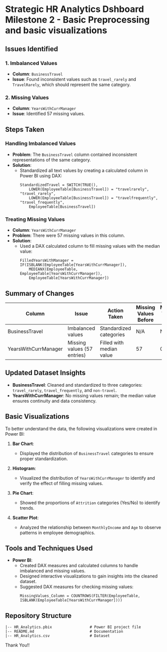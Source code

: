# Strategic HR Analytics Dshboard Milestone 2 - Basic Preprocessing and basic visualizations



## Issues Identified

### 1. Imbalanced Values
- **Column**: `BusinessTravel`
- **Issue**: Found inconsistent values such as `travel_rarely` and `TravelRarely`, which should represent the same category.

### 2. Missing Values
- **Column**: `YearsWithCurrManager`
- **Issue**: Identified 57 missing values.

## Steps Taken

### Handling Imbalanced Values
- **Problem**: The `BusinessTravel` column contained inconsistent representations of the same category.
- **Solution**:
  - Standardized all text values by creating a calculated column in Power BI using DAX:
    ```DAX
    StandardizedTravel = SWITCH(TRUE(),
        LOWER(EmployeeTable[BusinessTravel]) = "travelrarely", "travel_rarely",
        LOWER(EmployeeTable[BusinessTravel]) = "travelfrequently", "travel_frequently",
        EmployeeTable[BusinessTravel])
    ```

### Treating Missing Values
- **Column**: `YearsWithCurrManager`
- **Problem**: There were 57 missing values in this column.
- **Solution**:
  - Used a DAX calculated column to fill missing values with the median value:
    ```DAX
    FilledYearsWithManager = IF(ISBLANK(EmployeeTable[YearsWithCurrManager]),
        MEDIANX(EmployeeTable, EmployeeTable[YearsWithCurrManager]),
        EmployeeTable[YearsWithCurrManager])
    ```

## Summary of Changes

| Column               | Issue                         | Action Taken                    | Missing Values Before | Missing Values After |
|----------------------|-------------------------------|----------------------------------|-----------------------|----------------------|
| BusinessTravel       | Imbalanced values            | Standardized categories         | N/A                   | N/A                  |
| YearsWithCurrManager | Missing values (57 entries)  | Filled with median value        | 57                    | 0                    |

## Updated Dataset Insights
- **BusinessTravel**: Cleaned and standardized to three categories: `travel_rarely`, `travel_frequently`, and `non-travel`.
- **YearsWithCurrManager**: No missing values remain; the median value ensures continuity and data consistency.

## Basic Visualizations

To better understand the data, the following visualizations were created in Power BI:

1. **Bar Chart**:
   - Displayed the distribution of `BusinessTravel` categories to ensure proper standardization.

2. **Histogram**:
   - Visualized the distribution of `YearsWithCurrManager` to identify and verify the effect of filling missing values.

3. **Pie Chart**:
   - Showed the proportions of `Attrition` categories (Yes/No) to identify trends.

4. **Scatter Plot**:
   - Analyzed the relationship between `MonthlyIncome` and `Age` to observe patterns in employee demographics.

## Tools and Techniques Used
- **Power BI**:
  - Created DAX measures and calculated columns to handle imbalanced and missing values.
  - Designed interactive visualizations to gain insights into the cleaned dataset.
  - Suggested DAX measures for checking missing values:
    ```DAX
    MissingValues_Column = COUNTROWS(FILTER(EmployeeTable, ISBLANK(EmployeeTable[YearsWithCurrManager])))
    ```


## Repository Structure

```
|-- HR_Analytics.pbix                 # Power BI project file
|-- README.md                         # Documentation
|-- HR_Analytics.csv                  # Dataset
```

Thank You!!
